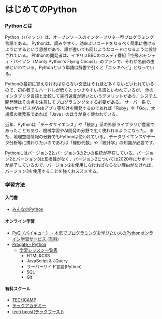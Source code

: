 はじめてのPython
===

### Pythonとは
Python（パイソン）は、オープンソースのインタープリター型プログラミング言語である。
Pythonは、読みやすく、効率よいコードをなるべく簡単に書けるようにするという思想があり、誰が書いても同じようなコードになるように設計されている。
Phthonの開発者は、イギリスBBCのコメディ番組『空飛ぶモンティ・パイソン（Monty Python's Flying Circus）』のファンで、それが名前の由来といわている。Pythonという単語は辞書で引くと「ニシキヘビ」となっている。

Pythonの最初に覚えなければならない文法はそれほど多くないといわれているので、初心者でもハードルが低くとっつきやすい言語といわれているが、
他のインタプリタ言語と比較して実行速度が遅いというデメリットがあり、システム開発時はその点を注意してプログラミングをする必要がある。
サーバー系で、WebサービスやWebアプリ等だけを開発するのであれば「Ruby」や「Go」、大規模の業務系であれば「Java」のほうが良く使われている。

近年、Pythonは「データサイエンス」や「統計」系の外部ライブラリが豊富であったこともあり、機械学習やAI開発の分野で広く使われるようになった。
また、地理空間情報の分野でもPythonは使われている。
データサイエンスやデータ分析等に携わりたいのであれば「線形代数」や「統計学」の知識が必要です。

Pythonにはバージョン2とバージョン3の2つの系統が存在している。バージョン2とバージョン3は互換性がなく、バージョン2については2020年にサポートが終了しているので、バージョン2を使用しなければならない理由がなければ、バージョン3を使用することを強くおススメする。


### 学習方法

#### 入門書
* [みんなのPython](https://www.amazon.co.jp/dp/479738946X/)

#### オンライン学習
* [PyQ（パイキュー） - 本気でプログラミングを学びたい人のPythonオンライン学習サービス (有料)](https://pyq.jp/)
* [Progate - Python](https://prog-8.com/courses/python)
  * [学習レッスン一覧表](https://prog-8.com/lessons/info)
      * HTML&CSS
      * JavaScript & JQuery
      * サーバーサイド言語(Python)
      * SQL
      * Git

#### 有料スクール
* [TECHCAMP](https://tech-camp.in/)
* [テックアカデミー](https://techacademy.jp/)
* [tech boost(テックブースト](https://be.tech-boost.jp/)
